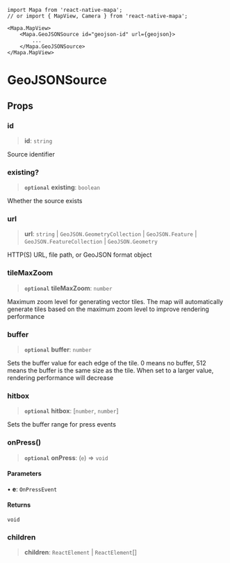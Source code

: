 ```tsx
import Mapa from 'react-native-mapa';
// or import { MapView, Camera } from 'react-native-mapa';

<Mapa.MapView>
    <Mapa.GeoJSONSource id="geojson-id" url={geojson}>
        ...
    </Mapa.GeoJSONSource>
</Mapa.MapView>
```
# GeoJSONSource

## Props
### id

> **id**: `string`

Source identifier

### existing?

> **`optional`** **existing**: `boolean`

Whether the source exists

### url

> **url**: `string` | `GeoJSON.GeometryCollection` | `GeoJSON.Feature` | `GeoJSON.FeatureCollection` | `GeoJSON.Geometry`

HTTP(S) URL, file path, or GeoJSON format object

### tileMaxZoom

> **`optional`** **tileMaxZoom**: `number`

Maximum zoom level for generating vector tiles. The map will automatically generate tiles based on the maximum zoom level to improve rendering performance

### buffer

> **`optional`** **buffer**: `number`

Sets the buffer value for each edge of the tile. 0 means no buffer, 512 means the buffer is the same size as the tile.
When set to a larger value, rendering performance will decrease

### hitbox

> **`optional`** **hitbox**: [`number`, `number`]

Sets the buffer range for press events

### onPress()

> **`optional`** **onPress**: (`e`) => `void`

#### Parameters

• **e**: `OnPressEvent`

#### Returns

`void`

### children

> **children**: `ReactElement` \| `ReactElement`[]
